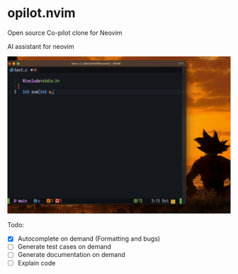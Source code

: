 # opilot.nvim
Open source Co-pilot clone for Neovim 


AI assistant for neovim

![demo](demo.gif) 

Todo:
- [x] Autocomplete on demand (Formatting and bugs)
- [ ] Generate test cases on demand
- [ ] Generate documentation on demand
- [ ] Explain code
